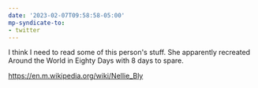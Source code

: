 ```yaml
---
date: '2023-02-07T09:58:58-05:00'
mp-syndicate-to:
- twitter
---
```


I think I need to read some of this person's stuff. She apparently recreated Around the World in Eighty Days with 8 days to spare.

https://en.m.wikipedia.org/wiki/Nellie_Bly